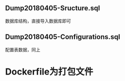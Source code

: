 ## Dump20180405-Sructure.sql
数据库结构，直接导入数据库即可

## Dump20180405-Configurations.sql
配置表数据，同上

# Dockerfile为打包文件
